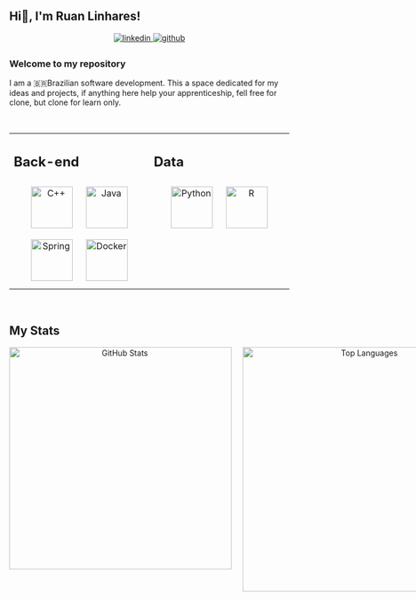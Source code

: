 ## Hi👋, I'm Ruan Linhares!  
  

<div align="center">
<a href="https://www.linkedin.com/in/ruan-linhares-908175284/" target="_blank">
<img src=https://img.shields.io/badge/linkedin-%231E77B5.svg?&style=for-the-badge&logo=linkedin&logoColor=white alt=linkedin style="margin-bottom: 5px;" />
</a>
<a href="https://github.com/ruanlinhares" target="_blank">
<img src=https://img.shields.io/badge/github-%2324292e.svg?&style=for-the-badge&logo=github&logoColor=white alt=github style="margin-bottom: 5px;" />
</a>  
</div>  
  



### Welcome to my repository  
I am a 🇧🇷Brazilian software development. This a space dedicated for my ideas and projects, if anything here help
your apprenticeship, fell free for clone, but clone for learn only.  
  

<br/>  
<table align="center">

<tr><td valign="top" width="33%">

## Back-end  
<div align="center">
<a href="https://www.cplusplus.com/" target="_blank"><img style="margin: 10px" src="https://profilinator.rishav.dev/skills-assets/cplusplus-original.svg" alt="C++" height="75" /></a>  
<a href="https://www.java.com/" target="_blank"><img style="margin: 10px" src="https://profilinator.rishav.dev/skills-assets/java-original-wordmark.svg" alt="Java" height="75" /></a>
<a href="https://docs.spring.io/spring-framework/docs/3.0.x/reference/expressions.html#:~:text=The%20Spring%20Expression%20Language%20(SpEL,and%20basic%20string%20templating%20functionality." target="_blank"><img style="margin: 10px" src="https://profilinator.rishav.dev/skills-assets/springio-icon.svg" alt="Spring" height="75" /></a>  
<a href="https://www.docker.com/" target="_blank"><img style="margin: 10px" src="https://profilinator.rishav.dev/skills-assets/docker-original-wordmark.svg" alt="Docker" height="75" /></a>  
</div>

</td><td valign="top" width="33%">
  
## Data
<div align="center">
<a href="https://www.python.org/" target="_blank"><img style="margin: 10px" src="https://profilinator.rishav.dev/skills-assets/python-original.svg" alt="Python" height="75" /></a>  
<a href="https://www.r-project.org/" target="_blank"><img style="margin: 10px" src="https://profilinator.rishav.dev/skills-assets/r.svg" alt="R" height="75" /></a>  
</div>

</td></tr></table>  

<br/>  


## My Stats  
<div align="center" style="display: flex; flex-direction: row; gap: 20px;">
  <img src="https://github-readme-stats.vercel.app/api?username=ruanlinhares&show_icons=true&count_private=true&hide_border=true&theme=dark" alt="GitHub Stats" style="flex: 1; max-width: 100%; width: 400px;"/>
  <img src="https://github-readme-stats.vercel.app/api/top-langs/?username=ruanlinhares&hide_border=true&layout=compact&theme=dark" alt="Top Languages" style="flex: 1; max-width: 100%; width: 440px;"/>
</div>
